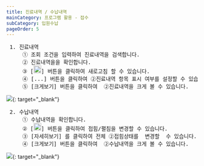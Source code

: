 ```yaml
---
title: 진료내역 / 수납내역
mainCategory: 프로그램 활용 - 접수
subCategory: 입원수납
pageOrder: 5
---
```


<pre>
 <t2><bold>1. 진료내역 </bold></t2>
     ① 조회 조건을 입력하여 진료내역을 검색합니다.
     ② 진료내역을을 확인합니다.
     ③ [<img src="/images/{{page.url}}_btn_1.png"  width="20" height="20">] 버튼을 클릭하여 새로고침 할 수 있습니다.
     ④ [...] 버튼을 클릭하여 ②진료내역 항목 표시 여부를 설정할 수 있습니다.
     ⑤ [크게보기] 버튼을 클릭하여  ②진료내역을 크게 볼 수 있습니다.
</pre>

[![]({{site.url}}/images/{{page.url}}_1.png)]({{site.url}}/images/{{page.url}}_1.png){: target="_blank"}  

<pre>
 <t2><bold>2. 수납내역 </bold></t2>
     ① 수납내역을 확인합니다.
     ② [<img src="/images/{{page.url}}_btn_2.png"  width="20" height="20">] 버튼을 클릭하여 접힘/펼침을 변경할 수 있습니다.
     ③ [자세히보기] 를 클릭하여 전체 ②접힘상태를  변경할  수 있습니다.
     ④ [크게보기] 버튼을 클릭하여  ②수납내역을 크게 볼 수 있습니다.
</pre>

[![]({{site.url}}/images/{{page.url}}_2.png)]({{site.url}}/images/{{page.url}}_2.png){: target="_blank"}  